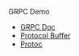 GRPC Demo

* [GRPC Doc](https://www.grpc.io/docs/languages/node/basics/)
* [Protocol Buffer](https://developers.google.com/protocol-buffers)
* [Protoc](https://github.com/protocolbuffers/protobuf/releases/tag/v3.14.0)

